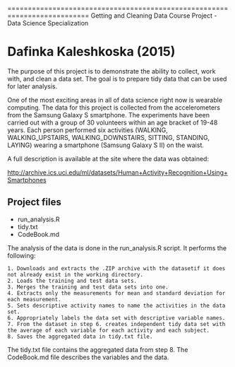 ==========================================================================
Getting and Cleaning Data Course Project - Data Science Specialization

Dafinka Kaleshkoska (2015)
==========================================================================

The purpose of this project is to demonstrate the ability to collect, work with, and clean a data set. The goal is to prepare tidy data that can be used for later analysis.

One of the most exciting areas in all of data science right now is wearable computing. The data for this project is collected from the accelerometers from the Samsung Galaxy S smartphone. 
The experiments have been carried out with a group of 30 volunteers within an age bracket of 19-48 years. Each person performed six activities (WALKING, WALKING_UPSTAIRS, WALKING_DOWNSTAIRS, SITTING, STANDING, LAYING) wearing a smartphone (Samsung Galaxy S II) on the waist. 

A full description is available at the site where the data was obtained: 

http://archive.ics.uci.edu/ml/datasets/Human+Activity+Recognition+Using+Smartphones


## Project files

- run_analysis.R
- tidy.txt
- CodeBook.md


The analysis of the data is done in the run_analysis.R script. It performs the following:

	1. Downloads and extracts the .ZIP archive with the datasetif it does not already exist in the working directory. 
	2. Loads the training and test data sets.
	3. Merges the training and test data sets into one.
	4. Extracts only the measurements for mean and standard deviation for each measurement.
	5. Sets descriptive activity names to name the activities in the data set.
	6. Appropriately labels the data set with descriptive variable names. 
	7. From the dataset in step 6. creates independent tidy data set with the average of each variable for each activity and each subject.
	8. Saves the aggregated data in tidy.txt file.

The tidy.txt file contains the aggregated data from step 8.
The CodeBook.md file describes the variables and the data. 

